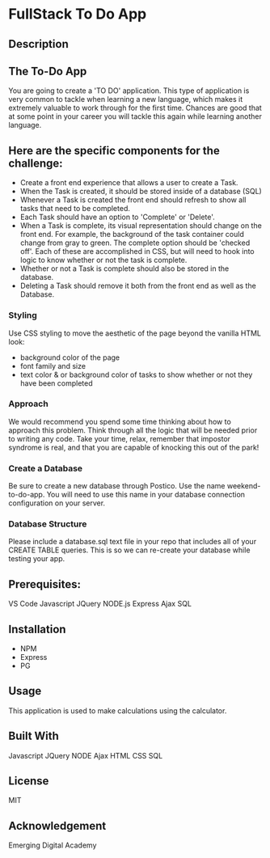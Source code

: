 # FullStack To Do App

## Description

## The To-Do App

You are going to create a 'TO DO' application. This type of application is very common to tackle when learning a new language, which makes it extremely valuable to work through for the first time. Chances are good that at some point in your career you will tackle this again while learning another language.

## Here are the specific components for the challenge:

- Create a front end experience that allows a user to create a Task.
- When the Task is created, it should be stored inside of a database (SQL)
- Whenever a Task is created the front end should refresh to show all tasks that need to be completed.
- Each Task should have an option to 'Complete' or 'Delete'.
- When a Task is complete, its visual representation should change on the front end. For example, the background of the task container could change from gray to green. The complete option should be 'checked off'. Each of these are accomplished in CSS, but will need to hook into logic to know whether or not the task is complete.
- Whether or not a Task is complete should also be stored in the database.
- Deleting a Task should remove it both from the front end as well as the Database.

### Styling

Use CSS styling to move the aesthetic of the page beyond the vanilla HTML look:

- background color of the page
- font family and size
- text color & or background color of tasks to show whether or not they     have been completed

### Approach

We would recommend you spend some time thinking about how to approach this problem. Think through all the logic that will be needed prior to writing any code. Take your time, relax, remember that impostor syndrome is real, and that you are capable of knocking this out of the park!

### Create a Database

Be sure to create a new database through Postico. Use the name weekend-to-do-app. You will need to use this name in your database connection configuration on your server.

### Database Structure

Please include a database.sql text file in your repo that includes all of your CREATE TABLE queries. This is so we can re-create your database while testing your app.

## Prerequisites:

VS Code
Javascript
JQuery
NODE.js
Express
Ajax
SQL

## Installation

- NPM
- Express
- PG

## Usage

This application is used to make calculations using the calculator.

## Built With

Javascript
JQuery
NODE
Ajax
HTML
CSS
SQL

## License

MIT

## Acknowledgement

Emerging Digital Academy